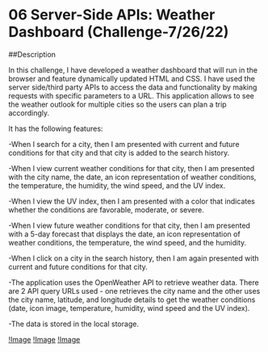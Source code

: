 # 06 Server-Side APIs: Weather Dashboard (Challenge-7/26/22)

##Description

In this challenge, I have developed a weather dashboard that will run in the browser and feature dynamically updated HTML and CSS. I have used the server side/third party APIs to access the data and functionality by making requests with specific parameters to a URL. This application allows to see the weather outlook for multiple cities so the users can plan a trip accordingly. 

It has the following features:

-When I search for a city, then I am presented with current and future conditions for that city and that city is added to the search history.

-When I view current weather conditions for that city, then I am presented with the city name, the date, an icon representation of weather conditions, the temperature, the humidity, the wind speed, and the UV index.

-When I view the UV index, then I am presented with a color that indicates whether the conditions are favorable, moderate, or severe.

-When I view future weather conditions for that city, then I am presented with a 5-day forecast that displays the date, an icon representation of weather conditions, the temperature, the wind speed, and the humidity.

-When I click on a city in the search history, then I am again presented with current and future conditions for that city.

-The application uses the OpenWeather API to retrieve weather data. There are 2 API query URLs used - one retrieves the city name and the other uses the city name, latitude, and longitude details to get the weather conditions (date, icon image, temperature, humidity, wind speed and the UV index).

-The data is stored in the local storage.

[!Image](./Assets/images/image1.jpg)
[!Image](./Assets/images/image2.jpg)
[!Image](./Assets/images/image3.jpg)